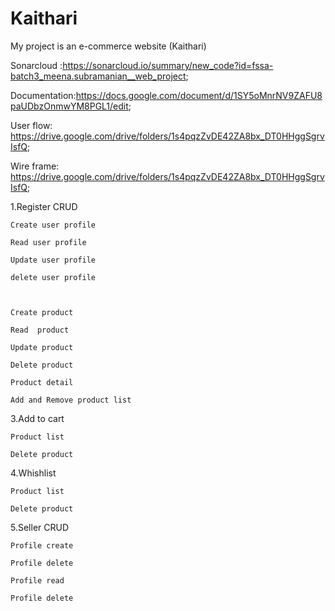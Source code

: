 # Kaithari 
My project is an e-commerce website (Kaithari)

Sonarcloud :https://sonarcloud.io/summary/new_code?id=fssa-batch3_meena.subramanian__web_project;

Documentation:https://docs.google.com/document/d/1SY5oMnrNV9ZAFU8paUDbzOnmwYM8PGL1/edit;

User flow: https://drive.google.com/drive/folders/1s4pqzZvDE42ZA8bx_DT0HHggSgrvIsfQ;

Wire frame: https://drive.google.com/drive/folders/1s4pqzZvDE42ZA8bx_DT0HHggSgrvIsfQ;


1.Register CRUD
  
    Create user profile
  
    Read user profile
  
    Update user profile
  
    delete user profile



    Create product
   
    Read  product
    
    Update product
    
    Delete product

    Product detail

    Add and Remove product list


3.Add to cart

    Product list

    Delete product


4.Whishlist

    Product list

    Delete product


5.Seller CRUD

    Profile create

    Profile delete

    Profile read

    Profile delete
